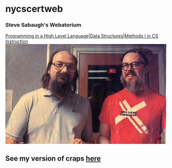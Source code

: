 # nycscertweb
### Steve Sabaugh's Webatorium
[Programming in a High Level Language](/pages/programming.md)|[Data Structures](/pages/Data_Structures.md)|[Methods I in CS Instruction](/page/methodsI.md)
![Ken Thompson and Dennis Ritchie credit:Computer History Museum](/images/Thompson_and_Ritchie_source_unknown.jpeg)
## See my version of craps [here](https://github.com/hunter-teacher-cert/cohort-3-prework-SAYbaw/blob/master/pre08/Craps.java)

